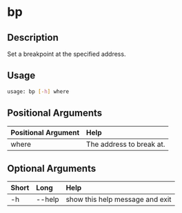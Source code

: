 <!-- THIS PART OF THIS FILE IS AUTOGENERATED. DO NOT MODIFY IT. See scripts/generate_docs.sh -->




# bp

## Description


Set a breakpoint at the specified address.
## Usage


```bash
usage: bp [-h] where

```
## Positional Arguments

|Positional Argument|Help|
| :--- | :--- |
|where|The address to break at.|

## Optional Arguments

|Short|Long|Help|
| :--- | :--- | :--- |
|-h|--help|show this help message and exit|

<!-- END OF AUTOGENERATED PART. Do not modify this line or the line below, they mark the end of the auto-generated part of the file. If you want to extend the documentation in a way which cannot easily be done by adding to the command help description, write below the following line. -->
<!-- ------------\>8---- ----\>8---- ----\>8------------ -->
